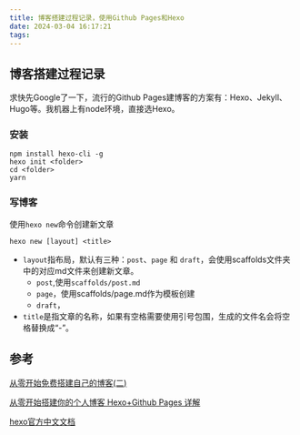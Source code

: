 ```yaml
---
title: 博客搭建过程记录，使用Github Pages和Hexo
date: 2024-03-04 16:17:21
tags:
---
```

## 博客搭建过程记录

求快先Google了一下，流行的Github Pages建博客的方案有：Hexo、Jekyll、Hugo等。我机器上有node环境，直接选Hexo。

### 安装

```shell
npm install hexo-cli -g
hexo init <folder>
cd <folder>
yarn
```

### 写博客

使用`hexo new`命令创建新文章

```shell
hexo new [layout] <title>
```

* `layout`指布局，默认有三种：`post`、`page` 和 `draft`，会使用scaffolds文件夹中的对应md文件来创建新文章。
  * `post`,使用`scaffolds/post.md`
  * `page`，使用scaffolds/page.md作为模板创建
  * `draft`，
* `title`是指文章的名称，如果有空格需要使用引号包围，生成的文件名会将空格替换成“-”。

## 参考

[从零开始免费搭建自己的博客(二)](https://yushuaige.github.io/2021/01/01/%E4%BB%8E%E9%9B%B6%E5%BC%80%E5%A7%8B%E5%85%8D%E8%B4%B9%E6%90%AD%E5%BB%BA%E8%87%AA%E5%B7%B1%E7%9A%84%E5%8D%9A%E5%AE%A2(%E4%BA%8C)%E2%80%94%E2%80%94%E5%9F%BA%E4%BA%8E%20GitHub%20pages%20%E5%BB%BA%E7%AB%99)

[从零开始搭建你的个人博客 Hexo+Github Pages 详解](https://www.meow-2.com/posts/records/how-to-build-your-own-website-from-zero)

[hexo官方中文文档](https://hexo.io/zh-cn/docs/)
